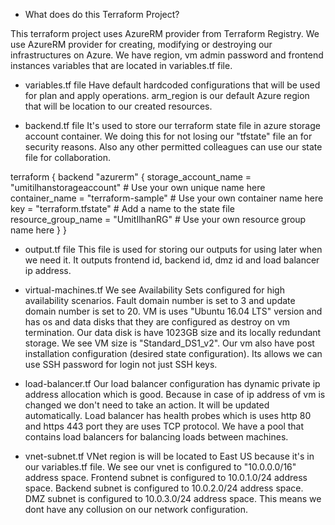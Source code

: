 - What does do this Terraform Project?

This terraform project uses AzureRM provider from Terraform Registry. We use AzureRM provider for creating, modifying or destroying our infrastructures  on Azure.
We have region, vm admin password and frontend instances variables that are located in variables.tf file.

- variables.tf file
Have default hardcoded configurations that will be used for plan and apply operations. arm_region is our default Azure region that will be location to our created resources.

- backend.tf file
It's used to store our terraform state file in azure storage account container. We doing this for not losing our "tfstate" file an for security reasons. Also any other permitted colleagues can use our state file for collaboration.

terraform {
    backend "azurerm" {
        storage_account_name = "umitilhanstorageaccount" # Use your own unique name here
        container_name       = "terraform-sample"        # Use your own container name here
        key                  = "terraform.tfstate"       # Add a name to the state file
        resource_group_name  = "UmitIlhanRG"         # Use your own resource group name here
    }
}

- output.tf file
This file is used for storing our outputs for using later when we need it. It outputs frontend id, backend id, dmz id and load balancer ip address.


- virtual-machines.tf
We see Availability Sets configured for high availability scenarios. Fault domain number is set to 3 and update domain number is set to 20.
VM is uses "Ubuntu 16.04 LTS" version and has os and data disks that they are configured as destroy on vm termination. Our data disk is have 1023GB size and its locally redundant storage. We see VM size is "Standard_DS1_v2".
Our vm also have post installation configuration (desired state configuration). Its allows we can use SSH password for login not just SSH keys.

- load-balancer.tf
Our load balancer configuration has dynamic private ip address allocation which is good. Because in case of ip address of vm is changed we don't need to take an action. It will be updated automatically.
Load balancer has health probes which is uses http 80 and https 443 port they are uses TCP protocol. We have a pool that contains load balancers for balancing loads between machines.

- vnet-subnet.tf
VNet region is will be located to East US because it's in our variables.tf file. We see our vnet is configured to "10.0.0.0/16" address space. 
Frontend subnet is configured to 10.0.1.0/24 address space.
Backend subnet is configured to 10.0.2.0/24 address space.
DMZ subnet is configured to 10.0.3.0/24 address space.
This means we dont have any collusion on our network configuration.


